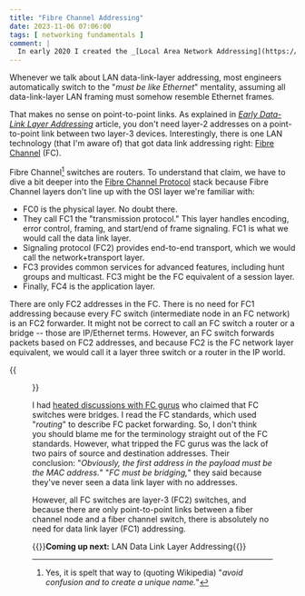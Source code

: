 ```yaml
---
title: "Fibre Channel Addressing"
date: 2023-11-06 07:06:00
tags: [ networking fundamentals ]
comment: |
  In early 2020 I created the _[Local Area Network Addressing](https://my.ipspace.net/bin/get/Net101/NA2.2%20-%20Local%20Area%20Network%20Addressing.mp4?doccode=Net101)_ video as part of the _[How Networks Really Work webinar](https://www.ipspace.net/How_Networks_Really_Work)_. This blog post is an edited transcript of the first part of that video.
---
```

Whenever we talk about LAN data-link-layer addressing, most engineers automatically switch to the "*must be like Ethernet*" mentality, assuming all data-link-layer LAN framing must somehow resemble Ethernet frames.

That makes no sense on point-to-point links. As explained in *[Early Data-Link Layer Addressing](https://blog.ipspace.net/2023/10/data-link-addressing.html)* article, you don't need layer-2 addresses on a point-to-point link between two layer-3 devices. Interestingly, there is one LAN technology (that I'm aware of) that got data link addressing right: [Fibre Channel](https://en.wikipedia.org/wiki/Fibre_Channel) (FC). 
<!--more-->
Fibre Channel[^FCSP] switches are routers. To understand that claim, we have to dive a bit deeper into the [Fibre Channel Protocol](https://en.wikipedia.org/wiki/Fibre_Channel_Protocol) stack because Fibre Channel layers don't line up with the OSI layer we're familiar with:

[^FCSP]: Yes, it is spelt that way to (quoting Wikipedia) "_avoid confusion and to create a unique name._"

-   FC0 is the physical layer. No doubt there.
-   They call FC1 the "transmission protocol." This layer handles encoding, error control, framing, and start/end of frame signaling. FC1 is what we would call the data link layer. 
-   Signaling protocol (FC2) provides end-to-end transport, which we would call the network+transport layer.
-   FC3 provides common services for advanced features, including hunt groups and multicast. FC3 might be the FC equivalent of a session layer.
-   Finally, FC4 is the application layer.

There are only FC2 addresses in the FC. There is no need for FC1 addressing because every FC switch (intermediate node in an FC network) is an FC2 forwarder. It might not be correct to call an FC switch a router or a bridge -- those are IP/Ethernet terms. However, an FC switch forwards packets based on FC2 addresses, and because FC2 is the FC network layer equivalent, we would call it a layer three switch or a router in the IP world.

{{<figure src="/2023/11/dll-fibre-channel.png">}}

I had [heated discussions with FC gurus](https://blog.ipspace.net/2011/07/is-fibre-channel-switching-bridging-or.html) who claimed that FC switches were bridges. I read the FC standards, which used "*routing*" to describe FC packet forwarding. So, I don't think you should blame me for the terminology straight out of the FC standards. However, what tripped the FC gurus was the lack of two pairs of source and destination addresses. Their conclusion: "_Obviously, the first address in the payload must be the MAC address._" "_FC must be bridging,_" they said because they've never seen a data link layer with no addresses.   

However, all FC switches are layer-3 (FC2) switches, and because there are only point-to-point links between a fiber channel node and a fiber channel switch, there is absolutely no need for data link layer (FC1) addressing.

{{<next-in-series page="/posts/2023/11/lan-data-link-layer-addressing.md">}}**Coming up next:** LAN Data Link Layer Addressing{{</next-in-series>}}
